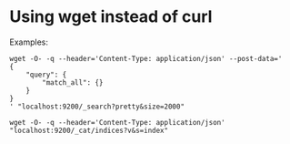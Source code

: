 # Using wget instead of curl

Examples:

```shell
wget -O- -q --header='Content-Type: application/json' --post-data='
{
    "query": {
        "match_all": {}
    }
}
' "localhost:9200/_search?pretty&size=2000"
```

```shell
wget -O- -q --header='Content-Type: application/json' "localhost:9200/_cat/indices?v&s=index"
```
